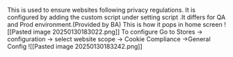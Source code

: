 This is used to ensure websites following  privacy regulations. It is configured by adding the custom script under setting script .It differs for QA and Prod environment.(Provided by BA)
This is how it pops in home screen
![[Pasted image 20250130183022.png]]
To configure Go to Stores -> configuration -> select website scope -> Cookie Compliance ->General Config
![[Pasted image 20250130183242.png]]